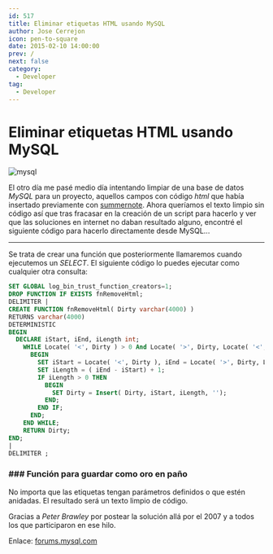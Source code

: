 ```yaml
---
id: 517
title: Eliminar etiquetas HTML usando MySQL
author: Jose Cerrejon
icon: pen-to-square
date: 2015-02-10 14:00:00
prev: /
next: false
category:
  - Developer
tag:
  - Developer
---
```


# Eliminar etiquetas HTML usando MySQL

![mysql](/images/2015/02/mysql.png)

El otro día me pasé medio día intentando limpiar de una base de datos *MySQL* para un proyecto, aquellos campos con código *html* que había insertado previamente con [summernote](http://summernote.org/#/). Ahora queríamos el texto limpio sin código así que tras fracasar en la creación de un script para hacerlo y ver que las soluciones en internet no daban resultado alguno, encontré el siguiente código para hacerlo directamente desde MySQL...

- - -
Se trata de crear una función que posteriormente llamaremos cuando ejecutemos un *SELECT*. El siguiente código lo puedes ejecutar como cualquier otra consulta:

```sql
SET GLOBAL log_bin_trust_function_creators=1;
DROP FUNCTION IF EXISTS fnRemoveHtml;
DELIMITER |
CREATE FUNCTION fnRemoveHtml( Dirty varchar(4000) )
RETURNS varchar(4000)
DETERMINISTIC 
BEGIN
  DECLARE iStart, iEnd, iLength int;
    WHILE Locate( '<', Dirty ) > 0 And Locate( '>', Dirty, Locate( '<', Dirty )) > 0 DO
      BEGIN
        SET iStart = Locate( '<', Dirty ), iEnd = Locate( '>', Dirty, Locate('<', Dirty ));
        SET iLength = ( iEnd - iStart) + 1;
        IF iLength > 0 THEN
          BEGIN
            SET Dirty = Insert( Dirty, iStart, iLength, '');
          END;
        END IF;
      END;
    END WHILE;
    RETURN Dirty;
END;
|
DELIMITER ;
```
### ### Función para guardar como oro en paño

No importa que las etiquetas tengan parámetros definidos o que estén anidadas. El resultado será un texto limpio de código.

Gracias a *Peter Brawley* por postear la solución allá por el 2007 y a todos los que participaron en ese hilo.

Enlace: [forums.mysql.com](http://forums.mysql.com/read.php?52,177343,177985)
